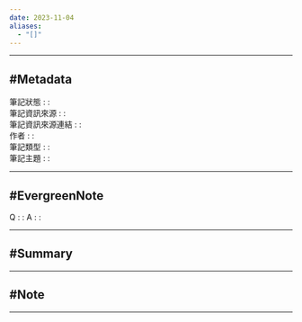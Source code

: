 ```yaml
---
date: 2023-11-04
aliases:
  - "[]"
---
```

---
#Metadata
---
筆記狀態 : : <br>
筆記資訊來源 : : <br>
筆記資訊來源連結 : : <br>
作者 : :<br>
筆記類型 : :<br>
筆記主題 : :<br>

---
#EvergreenNote
---
Q : :
A : :

---
#Summary
---






---
#Note 
---






---



